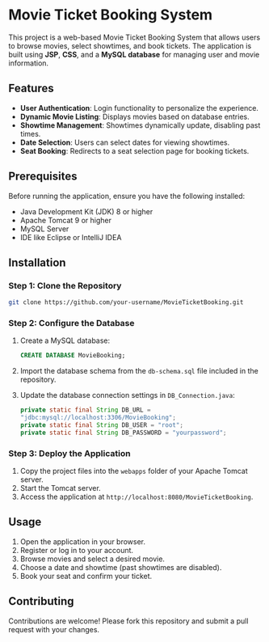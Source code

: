 # Movie Ticket Booking System

This project is a web-based Movie Ticket Booking System that allows users to browse movies, select showtimes, and book tickets. The application is built using **JSP**, **CSS**, and a **MySQL database** for managing user and movie information.

## Features

- **User Authentication**: Login functionality to personalize the experience.
- **Dynamic Movie Listing**: Displays movies based on database entries.
- **Showtime Management**: Showtimes dynamically update, disabling past times.
- **Date Selection**: Users can select dates for viewing showtimes.
- **Seat Booking**: Redirects to a seat selection page for booking tickets.

## Prerequisites

Before running the application, ensure you have the following installed:

- Java Development Kit (JDK) 8 or higher
- Apache Tomcat 9 or higher
- MySQL Server
- IDE like Eclipse or IntelliJ IDEA

## Installation

### Step 1: Clone the Repository

```bash
git clone https://github.com/your-username/MovieTicketBooking.git
```

### Step 2: Configure the Database

1. Create a MySQL database:
   ```sql
   CREATE DATABASE MovieBooking;
   ```
2. Import the database schema from the `db-schema.sql` file included in the repository.

3. Update the database connection settings in `DB_Connection.java`:
   ```java
   private static final String DB_URL =     
   "jdbc:mysql://localhost:3306/MovieBooking";
   private static final String DB_USER = "root";
   private static final String DB_PASSWORD = "yourpassword";
   ```

### Step 3: Deploy the Application

1. Copy the project files into the `webapps` folder of your Apache Tomcat server.
2. Start the Tomcat server.
3. Access the application at `http://localhost:8080/MovieTicketBooking`.

## Usage

1. Open the application in your browser.
2. Register or log in to your account.
3. Browse movies and select a desired movie.
4. Choose a date and showtime (past showtimes are disabled).
5. Book your seat and confirm your ticket.

## Contributing

Contributions are welcome! Please fork this repository and submit a pull request with your changes.
